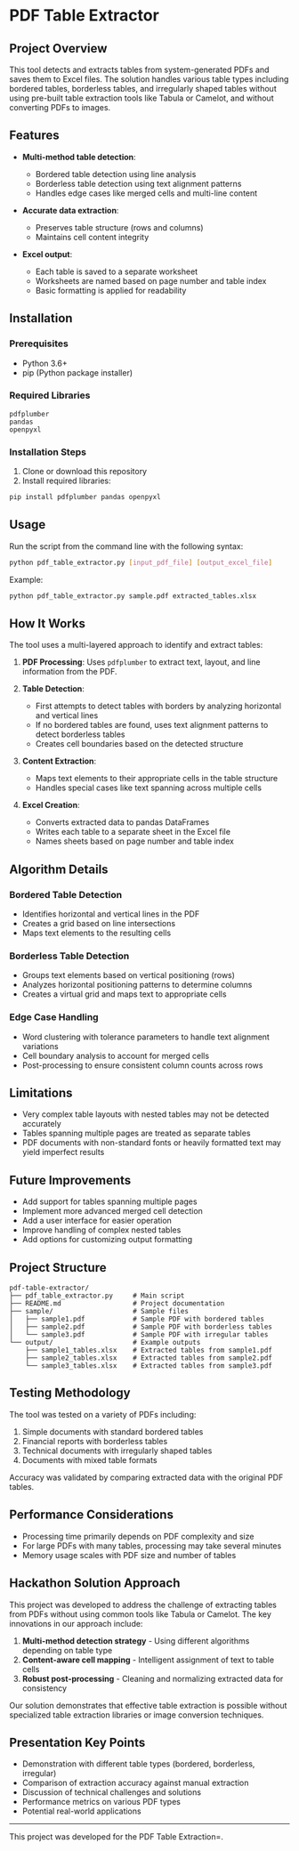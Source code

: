 # PDF Table Extractor

## Project Overview

This tool detects and extracts tables from system-generated PDFs and saves them to Excel files. The solution handles various table types including bordered tables, borderless tables, and irregularly shaped tables without using pre-built table extraction tools like Tabula or Camelot, and without converting PDFs to images.

## Features

- **Multi-method table detection**:
  - Bordered table detection using line analysis
  - Borderless table detection using text alignment patterns
  - Handles edge cases like merged cells and multi-line content
  
- **Accurate data extraction**:
  - Preserves table structure (rows and columns)
  - Maintains cell content integrity
  
- **Excel output**:
  - Each table is saved to a separate worksheet
  - Worksheets are named based on page number and table index
  - Basic formatting is applied for readability

## Installation

### Prerequisites

- Python 3.6+
- pip (Python package installer)

### Required Libraries

```
pdfplumber
pandas
openpyxl
```

### Installation Steps

1. Clone or download this repository
2. Install required libraries:

```bash
pip install pdfplumber pandas openpyxl
```

## Usage

Run the script from the command line with the following syntax:

```bash
python pdf_table_extractor.py [input_pdf_file] [output_excel_file]
```

Example:

```bash
python pdf_table_extractor.py sample.pdf extracted_tables.xlsx
```

## How It Works

The tool uses a multi-layered approach to identify and extract tables:

1. **PDF Processing**: Uses `pdfplumber` to extract text, layout, and line information from the PDF.

2. **Table Detection**:
   - First attempts to detect tables with borders by analyzing horizontal and vertical lines
   - If no bordered tables are found, uses text alignment patterns to detect borderless tables
   - Creates cell boundaries based on the detected structure

3. **Content Extraction**:
   - Maps text elements to their appropriate cells in the table structure
   - Handles special cases like text spanning across multiple cells

4. **Excel Creation**:
   - Converts extracted data to pandas DataFrames
   - Writes each table to a separate sheet in the Excel file
   - Names sheets based on page number and table index

## Algorithm Details

### Bordered Table Detection

- Identifies horizontal and vertical lines in the PDF
- Creates a grid based on line intersections
- Maps text elements to the resulting cells

### Borderless Table Detection

- Groups text elements based on vertical positioning (rows)
- Analyzes horizontal positioning patterns to determine columns
- Creates a virtual grid and maps text to appropriate cells

### Edge Case Handling

- Word clustering with tolerance parameters to handle text alignment variations
- Cell boundary analysis to account for merged cells
- Post-processing to ensure consistent column counts across rows

## Limitations

- Very complex table layouts with nested tables may not be detected accurately
- Tables spanning multiple pages are treated as separate tables
- PDF documents with non-standard fonts or heavily formatted text may yield imperfect results

## Future Improvements

- Add support for tables spanning multiple pages
- Implement more advanced merged cell detection
- Add a user interface for easier operation
- Improve handling of complex nested tables
- Add options for customizing output formatting

## Project Structure

```
pdf-table-extractor/
├── pdf_table_extractor.py     # Main script
├── README.md                  # Project documentation
├── sample/                    # Sample files
│   ├── sample1.pdf            # Sample PDF with bordered tables
│   ├── sample2.pdf            # Sample PDF with borderless tables
│   └── sample3.pdf            # Sample PDF with irregular tables
└── output/                    # Example outputs
    ├── sample1_tables.xlsx    # Extracted tables from sample1.pdf
    ├── sample2_tables.xlsx    # Extracted tables from sample2.pdf
    └── sample3_tables.xlsx    # Extracted tables from sample3.pdf
```

## Testing Methodology

The tool was tested on a variety of PDFs including:
1. Simple documents with standard bordered tables
2. Financial reports with borderless tables
3. Technical documents with irregularly shaped tables
4. Documents with mixed table formats

Accuracy was validated by comparing extracted data with the original PDF tables.

## Performance Considerations

- Processing time primarily depends on PDF complexity and size
- For large PDFs with many tables, processing may take several minutes
- Memory usage scales with PDF size and number of tables

## Hackathon Solution Approach

This project was developed to address the challenge of extracting tables from PDFs without using common tools like Tabula or Camelot. The key innovations in our approach include:

1. **Multi-method detection strategy** - Using different algorithms depending on table type
2. **Content-aware cell mapping** - Intelligent assignment of text to table cells
3. **Robust post-processing** - Cleaning and normalizing extracted data for consistency

Our solution demonstrates that effective table extraction is possible without specialized table extraction libraries or image conversion techniques.

## Presentation Key Points

- Demonstration with different table types (bordered, borderless, irregular)
- Comparison of extraction accuracy against manual extraction
- Discussion of technical challenges and solutions
- Performance metrics on various PDF types
- Potential real-world applications

---

This project was developed for the PDF Table Extraction=.
